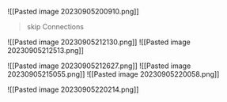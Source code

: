 ![[Pasted image 20230905200910.png]]
> skip Connections


![[Pasted image 20230905212130.png]]
![[Pasted image 20230905212513.png]]

![[Pasted image 20230905212627.png]]
![[Pasted image 20230905215055.png]]
![[Pasted image 20230905220058.png]]

![[Pasted image 20230905220214.png]]

